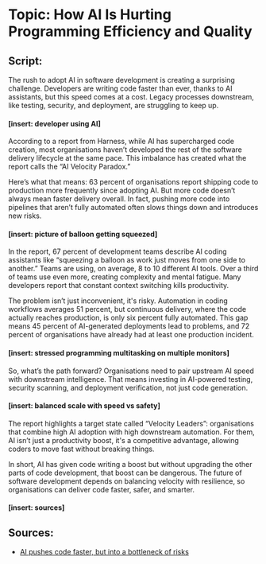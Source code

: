 # Topic: How AI Is Hurting Programming Efficiency and Quality


## Script:

The rush to adopt AI in software development is creating a surprising challenge. Developers are writing code faster than ever, thanks to AI assistants, but this speed comes at a cost. Legacy processes downstream, like testing, security, and deployment, are struggling to keep up.
#### [insert: developer using AI]
According to a report from Harness, while AI has supercharged code creation, most organisations haven’t developed the rest of the software delivery lifecycle at the same pace. This imbalance has created what the report calls the “AI Velocity Paradox.”


Here’s what that means: 63 percent of organisations report shipping code to production more frequently since adopting AI. But more code doesn’t always mean faster delivery overall. In fact, pushing more code into pipelines that aren’t fully automated often slows things down and introduces new risks.
#### [insert: picture of balloon getting squeezed]
In the report, 67 percent of development teams describe AI coding assistants like “squeezing a balloon as work just moves from one side to another.” Teams are using, on average, 8 to 10 different AI tools. Over a third of teams use even more, creating complexity and mental fatigue. Many developers report that constant context switching kills productivity.


The problem isn’t just inconvenient, it's risky. Automation in coding workflows averages 51 percent, but continuous delivery, where the code actually reaches production, is only six percent fully automated. This gap means 45 percent of AI-generated deployments lead to problems, and 72 percent of organisations have already had at least one production incident.
#### [insert: stressed programming multitasking on multiple monitors]


So, what’s the path forward? Organisations need to pair upstream AI speed with downstream intelligence. That means investing in AI-powered testing, security scanning, and deployment verification, not just code generation.
#### [insert: balanced scale with speed vs safety]
The report highlights a target state called “Velocity Leaders”: organisations that combine high AI adoption with high downstream automation. For them, AI isn’t just a productivity boost, it's a competitive advantage, allowing coders to move fast without breaking things.


In short, AI has given code writing a boost but without upgrading the other parts of code development, that boost can be dangerous. The future of software development depends on balancing velocity with resilience, so organisations can deliver code faster, safer, and smarter.
#### [insert: sources]


## Sources: 
- [AI pushes code faster, but into a bottleneck of risks](https://www.developer-tech.com/news/ai-pushes-code-faster-but-into-a-bottleneck-of-risks/)
